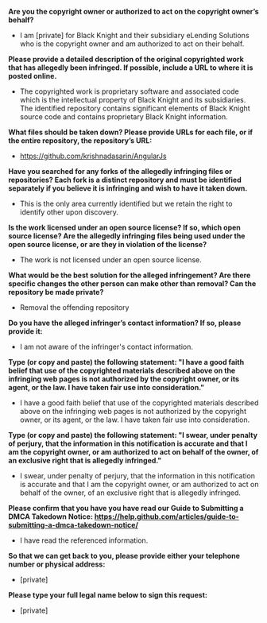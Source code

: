 **Are you the copyright owner or authorized to act on the copyright owner’s behalf?**

- I am [private] for Black Knight and their subsidiary eLending Solutions who is the copyright owner and am authorized to act on their behalf.

**Please provide a detailed description of the original copyrighted work that has allegedly been infringed. If possible, include a URL to where it is posted online.** 

- The copyrighted work is proprietary software and associated code which is the intellectual property of Black Knight and its subsidiaries. The identified repository contains significant elements of Black Knight source code and contains proprietary Black Knight information.

**What files should be taken down? Please provide URLs for each file, or if the entire repository, the repository’s URL:**

- https://github.com/krishnadasarin/AngularJs

**Have you searched for any forks of the allegedly infringing files or repositories? Each fork is a distinct repository and must be identified separately if you believe it is infringing and wish to have it taken down.**

- This is the only area currently identified but we retain the right to identify other upon discovery.

**Is the work licensed under an open source license? If so, which open source license? Are the allegedly infringing files being used under the open source license, or are they in violation of the license?**

- The work is not licensed under an open source license.

**What would be the best solution for the alleged infringement? Are there specific changes the other person can make other than removal? Can the repository be made private?**

- Removal the offending repository

**Do you have the alleged infringer’s contact information? If so, please provide it:** 

- I am not aware of the infringer's contact information.

**Type (or copy and paste) the following statement: "I have a good faith belief that use of the copyrighted materials described above on the infringing web pages is not authorized by the copyright owner, or its agent, or the law. I have taken fair use into consideration."**

- I have a good faith belief that use of the copyrighted materials described above on the infringing web pages is not authorized by the copyright owner, or its agent, or the law. I have taken fair use into consideration.

**Type (or copy and paste) the following statement: "I swear, under penalty of perjury, that the information in this notification is accurate and that I am the copyright owner, or am authorized to act on behalf of the owner, of an exclusive right that is allegedly infringed."**

- I swear, under penalty of perjury, that the information in this notification is accurate and that I am the copyright owner, or am authorized to act on behalf of the owner, of an exclusive right that is allegedly infringed.

**Please confirm that you have you have read our Guide to Submitting a DMCA Takedown Notice: https://help.github.com/articles/guide-to-submitting-a-dmca-takedown-notice/** 

- I have read the referenced information.

**So that we can get back to you, please provide either your telephone number or physical address:**

- [private]

**Please type your full legal name below to sign this request:** 

- [private]
